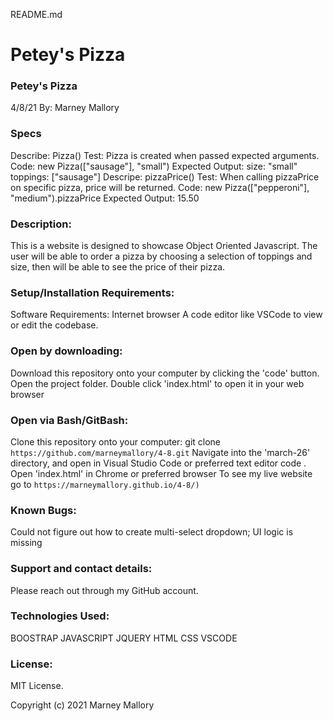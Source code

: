 README.md

# Petey's Pizza

### Petey's Pizza
4/8/21
By: Marney Mallory

### Specs
Describe: Pizza()
Test: Pizza is created when passed expected arguments.
Code: new Pizza(["sausage"], "small")
Expected Output:
                size: "small"
                toppings: ["sausage"]
Descripe: pizzaPrice()
Test: When calling pizzaPrice on specific pizza, price will be returned. 
Code: new Pizza(["pepperoni"], "medium").pizzaPrice
Expected Output: 15.50



### Description:
This is a website is designed to showcase Object Oriented Javascript. The user will be able to order a pizza by choosing a selection of toppings and size, then will be able to see the price of their pizza. 

### Setup/Installation Requirements:
Software Requirements: Internet browser
A code editor like VSCode to view or edit the codebase.

### Open by downloading:
Download this repository onto your computer by clicking the 'code' button.
Open the project folder.
Double click 'index.html' to open it in your web browser

### Open via Bash/GitBash:
Clone this repository onto your computer: git clone `https://github.com/marneymallory/4-8.git`
Navigate into the 'march-26' directory, and open in Visual Studio Code or preferred text editor code .
Open 'index.html' in Chrome or preferred browser
To see my live website go to `https://marneymallory.github.io/4-8/)`

### Known Bugs:
Could not figure out how to create multi-select dropdown;
UI logic is missing

### Support and contact details:
Please reach out through my GitHub account.

### Technologies Used:
BOOSTRAP
JAVASCRIPT
JQUERY
HTML
CSS
VSCODE

### License:
MIT License.

Copyright (c) 2021 Marney Mallory